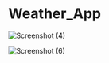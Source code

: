 # Weather_App

![Screenshot (4)](https://user-images.githubusercontent.com/70412016/204380562-afb022ec-3fa2-4d22-aa40-64b9f7303b95.png)

![Screenshot (6)](https://user-images.githubusercontent.com/70412016/204381837-79bb45a1-0e14-4ba9-90aa-2bca235155e3.png)
